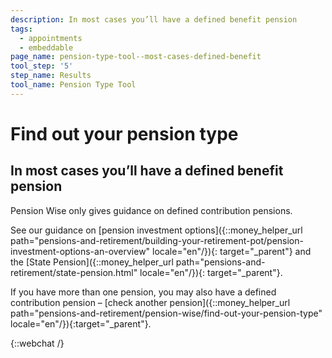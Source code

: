 ```yaml
---
description: In most cases you’ll have a defined benefit pension
tags:
  - appointments
  - embeddable
page_name: pension-type-tool--most-cases-defined-benefit
tool_step: '5'
step_name: Results
tool_name: Pension Type Tool
---
```


# Find out your pension type

## In most cases you’ll have a defined benefit pension

Pension Wise only gives guidance on defined contribution pensions.

See our guidance on [pension investment options]({::money_helper_url path="pensions-and-retirement/building-your-retirement-pot/pension-investment-options-an-overview" locale="en"/}){: target="_parent"} and the [State Pension]({::money_helper_url path="pensions-and-retirement/state-pension.html" locale="en"/}){: target="_parent"}.

If you have more than one pension, you may also have a defined contribution pension – [check another pension]({::money_helper_url path="pensions-and-retirement/pension-wise/find-out-your-pension-type" locale="en"/}){:target="_parent"}.

{::webchat /}
